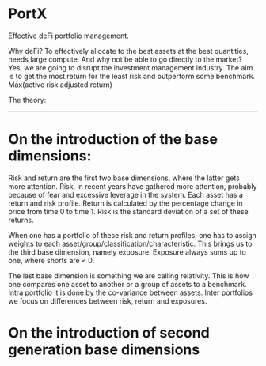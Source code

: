 # PortX

Effective deFi portfolio management.

Why deFi? To effectively allocate to the best assets at the best quantities, needs
large compute. And why not be able to go directly to the market? 
Yes, we are going to disrupt the investment management industry.
The aim is to get the most return for the least risk and outperform some benchmark.
Max(active risk adjusted return)

The theory:
***
On the introduction of the base dimensions:
===
Risk and return are the first two base dimensions, 
where the latter gets more attention.
Risk, in recent years have gathered more attention, probably
because of fear and excessive leverage in the system.
Each asset has a return and risk profile. Return is calculated by the percentage
change in price from time 0 to time 1. Risk is the standard deviation of a set of these
returns.

When one has a portfolio of these risk and return profiles,
one has to assign weights to each asset/group/classification/characteristic. This brings us to
the third base dimension, namely exposure. Exposure always sums up to one,
where shorts are < 0.

The last base dimension is something we are calling relativity. 
This is how one compares one asset to another or a group of assets to a benchmark.
Intra portfolio it is done by the co-variance between assets. Inter portfolios
we focus on differences between risk, return and exposures.

On the introduction of second generation base dimensions
===



